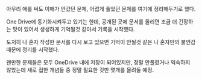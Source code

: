 아무리 애를 써도 이해가 안갔던 문제, 어렵게 풀었던 문제를 여기에 정리해두기로 했다.<br>

One Drive에 동기화시켜두고 있기는 한데, 공개된 곳에 문서를 올리면 조금 더 긴장하는 맛이 있어서 생생하게 기억될것 같아서 기록을 시작했다.<br>

도저히 나 혼자 작성한 문서를 다시 보고 있으면 기억이 안될것 같은 나 혼자만의 불안감때문에 정리를 시작했다.<br>

왠만한 문제들은 모두 OneDrive 내에 저장이 되어있지만, 정말 안풀렸거나 익숙하지 않았는데 새로 접한 개념들 중 정말 필요한 것만 몇개를 올려둘 예정.<br>

<br>